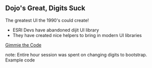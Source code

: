 ##  Dojo's Great, Digits Suck

The greatest UI the 1990's could create!

* ESRI Devs have abandoned dijit UI library
* They have created nice helpers to bring in modern UI libraries

[Gimmie the Code](http://gitHub.com/alaframboise/bootstrap-map-resources)

note:
    Entire hour session was spent on changing digits to bootstrap.
    Example code
